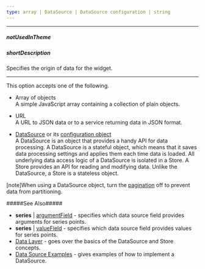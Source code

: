 ```yaml
---
type: array | DataSource | DataSource configuration | string
---
```

---
##### notUsedInTheme

##### shortDescription
Specifies the origin of data for the widget.

---
This option accepts one of the following.

- Array of objects      
 A simple JavaScript array containing a collection of plain objects.

- URL       
 A URL to JSON data or to a service returning data in JSON format.

- [DataSource](/api-reference/30%20Data%20Layer/DataSource '/Documentation/ApiReference/Data_Layer/DataSource/') or its [configuration object](/api-reference/30%20Data%20Layer/DataSource/1%20Configuration '/Documentation/ApiReference/Data_Layer/DataSource/Configuration/')      
 A DataSource is an object that provides a handy API for data processing. A DataSource is a stateful object, which means that it saves data processing settings and applies them each time data is loaded. All underlying data access logic of a DataSource is isolated in a Store. A Store provides an API for reading and modifying data. Unlike the DataSource, a Store is a stateless object.

[note]When using a DataSource object, turn the [pagination](/api-reference/30%20Data%20Layer/DataSource/1%20Configuration/paginate.md '/Documentation/ApiReference/Data_Layer/DataSource/Configuration/#paginate') off to prevent data from partitioning.

#####See Also#####
- **series** | [argumentField](/api-reference/20%20Data%20Visualization%20Widgets/10%20dxChart/5%20Series%20Types/CommonSeries/argumentField.md '{basewidgetpath}/Configuration/series/#argumentField') - specifies which data source field provides arguments for series points.
- **series** | [valueField](/api-reference/20%20Data%20Visualization%20Widgets/10%20dxChart/5%20Series%20Types/CommonSeries/valueField.md '{basewidgetpath}/Configuration/series/#valueField') - specifies which data source field provides values for series points.
- [Data Layer](/concepts/30%20Data%20Layer/5%20Data%20Layer '/Documentation/Guide/Data_Layer/Data_Layer/') - goes over the basics of the DataSource and Store concepts.
- [Data Source Examples](/concepts/30%20Data%20Layer/51%20Data%20Source%20Examples '/Documentation/Guide/Data_Layer/Data_Source_Examples/') - gives examples of how to implement a DataSource.